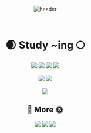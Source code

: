 <div align = "center">
  
  ![header](https://capsule-render.vercel.app/api?type=Rounded&text=Ji-Won.S)
</div>

<div align="center">


</div>
<br/>

<div align="center">

#  🌒 Study ~ing 🌕
<img src="https://img.shields.io/badge/HTML5-E34F26?style=for-the-badge&logo=HTML5&logoColor=white"/> 
<img src="https://img.shields.io/badge/CSS3-1572B6?style=for-the-badge&logo=CSS3&logoColor=white"/> 
<img src="https://img.shields.io/badge/JavaScript-F7DF1E?style=for-the-badge&logo=JavaScript&logoColor=white"/>
<img src="https://img.shields.io/badge/React-61DAFB?style=for-the-badge&logo=React&logoColor=white"/>
<br><br>
<img src="https://img.shields.io/badge/Python-3776AB?style=for-the-badge&logo=Python&logoColor=white"/>
<img src="https://img.shields.io/badge/Pytorch-EE4C2C?style=for-the-badge&logo=Pytorch&logoColor=white"/><br><br>
<img src="https://img.shields.io/badge/MySQL-4479A1?style=for-the-badge&logo=MySQL&logoColor=white"/>

## 🌱 More 🌞
<img src="https://img.shields.io/badge/Vue.js-61DAFB?style=for-the-badge&logo=Vue.js&logoColor=white"/>
<img src="https://img.shields.io/badge/Node.js-339933?style=for-the-badge&logo=Node.js&logoColor=white"/>
<img src="https://img.shields.io/badge/Django-092E20?style=for-the-badge&logo=Django&logoColor=white"/>

</div>
<!--
**usersoojin/usersoojin** is a ✨ _special_ ✨ repository because its `README.md` (this file) appears on your GitHub profile.




















<!--
**SeoJiWon1/SeoJiWon1** is a ✨ _special_ ✨ repository because its `README.md` (this file) appears on your GitHub profile.

Here are some ideas to get you started:

- 🔭 I’m currently working on ...
- 🌱 I’m currently learning ...
- 👯 I’m looking to collaborate on ...
- 🤔 I’m looking for help with ...
- 💬 Ask me about ...
- 📫 How to reach me: ...
- 😄 Pronouns: ...
- ⚡ Fun fact: ...
-->
